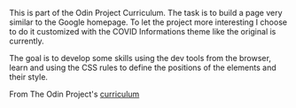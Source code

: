 This is part of the Odin Project Curriculum. The task is to build a page very similar to the Google homepage. To let the project more interesting I choose to do it customized with the COVID Informations theme like the original is currently. 

The goal is to develop some skills using the dev tools from the browser,
learn and using the CSS rules to define the positions of the elements and their style.


 From The Odin Project's [curriculum](http://www.theodinproject.com/courses/web-development-101/lessons/html-css)


